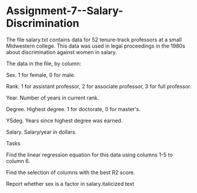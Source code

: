 # Assignment-7--Salary-Discrimination

The file salary.txt contains data for 52 tenure-track professors at a small Midwestern college. This data was used in legal proceedings in the 1980s about discrimination against women in salary.

The data in the file, by column:

Sex. 1 for female, 0 for male.

Rank. 1 for assistant professor, 2 for associate professor, 3 for full professor.

Year. Number of years in current rank.

Degree. Highest degree. 1 for doctorate, 0 for master's.

YSdeg. Years since highest degree was earned.

Salary. Salary/year in dollars.

Tasks

Find the linear regression equation for this data using columns 1-5 to column 6.

Find the selection of columns with the best R2 score.

Report whether sex is a factor in salary.italicized text
